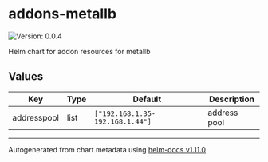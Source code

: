 # addons-metallb

![Version: 0.0.4](https://img.shields.io/badge/Version-0.0.4-informational?style=flat-square)

Helm chart for addon resources for metallb

## Values

| Key | Type | Default | Description |
|-----|------|---------|-------------|
| addresspool | list | `["192.168.1.35-192.168.1.44"]` | address pool |

----------------------------------------------
Autogenerated from chart metadata using [helm-docs v1.11.0](https://github.com/norwoodj/helm-docs/releases/v1.11.0)
